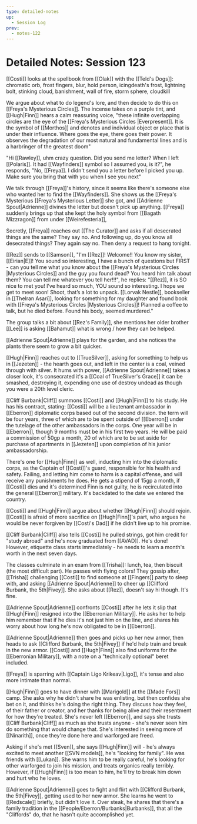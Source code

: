 ```yaml
---
type: detailed-notes
up:
  - Session Log
prev:
  - notes-122
---
```

# Detailed Notes: Session 123

[[Costi]] looks at the spellbook from [[Olak]] with the [[Teld's Dogs]]: chromatic orb, frost fingers, blur, hold person, icingdeath's frost, lightning bolt, stinking cloud, banishment, wall of fire, storm sphere, cloudkill

We argue about what to do legend's lore, and then decide to do this on [[Freya's Mysterious Circles]]. The incense takes on a purple tint, and [[Hugh|Finn]] hears a calm reassuring voice, "these infinite overlapping circles are the eye of the [[Freya's Mysterious Circles |Everpresent]]. It is the symbol of [[Morthos]] and denotes and individual object or place that is under their influence. Where goes the eye, there goes their power. It observes the degradation of our most natural and fundamental lines and is a harbringer of the greatest doom"

"Hi [[Rawley]], uhm crazy question. Did you send me letter? When I left [[Polaris]]. It had [[Wayfinders]] symbol so I assumed you, is it?", he responds, "No, [[Freya]]. I didn't send you a letter before I picked you up. Make sure you bring that with you when I see you next"

We talk through [[Freya]]'s history, since it seems like there's someone else who wanted her to find the [[Wayfinders]]. She shows us the [[Freya's Mysterious [[Freya's Mysterious Letter]] she got, and [[Adrienne Spout|Adrienne]] divines the letter but doesn't pick up anything. [[Freya]] suddenly brings up that she kept the holy symbol from [[Bagath Mizzragon]] from under [[Weirefesteria]], 

Secretly, [[Freya]] reaches out [[The Curator]] and asks if all desecrated things are the same? They say no. And following up, do you know all desecrated things? They again say no. Then deny a request to hang tonight. 

[[Rez]] sends to [[Samson]], "I'm [[Rez]]! Welcome!! You know my sister, [[Eirian|E]]! You sound so interesting, I have a bunch of questions but FIRST - can you tell me what you know about the [[Freya's Mysterious Circles |Mysterious Circles]] and the guy you found dead? You heard him talk about them? You can tell me whatever you tell her!!!", he  replies: "[[Rez]], it is SO nice to met you! I’ve heard so much, YOU sound so interesting. I hope we get to meet soon! Shoot, that’s a lot to unpack. [[Lorvak Nestle]], bookseller in [[Thelran Asari]], looking for something for my daughter and found book with [[Freya's Mysterious Circles |Mysterious Circles]]! Planned a coffee to talk, but he died before. Found his body, seemed murdered."

The group talks a bit about [[Rez's Family]], she mentions her older brother [[Lee]] is asking [[Bahamut]] what is wrong / how they can be helped. 

[[Adrienne Spout|Adrienne]] plays for the garden, and she notices the plants there seem to grow a bit quicker.

[[Hugh|Finn]] reaches out to [[TrueSilver]], asking for something to help us in [[Jezeten]] - the hearth goes out, and left in the center is a coal, veined through with silver. It hums with power, [[Adrienne Spout|Adrienne]] takes a closer look, it's consecrated it's a [[Coal of TrueSilver's Grace]] it can be smashed, destroying it, expending one use of destroy undead as though you were a 20th level cleric.

[[Cliff Burbank|Cliff]] summons [[Costi]] and [[Hugh|Finn]] to his study. He has his contract, stating: [[Costi]] will be a lieutenant ambassador in [[Eberron]] diplomatic corps based out of the second division. the term will be four years, three of which are to be spent outside of [[Eberron]] under the tutelage of the other ambassadors in the corps. One year will be in [[Eberron]], though 9 months must be in his first two years. He will be paid a commission of 50gp a month, 20 of which are to be set aside for purchase of apartments in [[Jezeten]] upon completion of his junior ambassadorship. 

There's one for [[Hugh|Finn]] as well, inducting him into the diplomatic corps, as the Captain of [[Costi]]'s guard, responsible for his health and safety. Failing, and letting him come to harm is a capital offense, and will receive any punishments he does. He gets a stipend of 15gp a month, if [[Costi]] dies and it's determined Finn is not guilty, he is recirculated into the general [[Eberron]] military. It's backdated to the date we entered the country.

[[Costi]] and [[Hugh|Finn]] argue about whether [[Hugh|Finn]] should rejoin. [[Costi]] is afraid of more sacrifice on [[Hugh|Finn]]'s part, who argues he would be never forgiven by [[Costi's Dad]] if he didn't live up to his promise. 

[[Cliff Burbank|Cliff]] also tells [[Costi]] he pulled strings, got him credit for "study abroad" and he's now graduated from [[AVAD]]. He's done! However, etiquette class starts immediately - he needs to learn a month's worth in the next seven days.

The classes culminate in an exam from [[Trisha]]: lunch, tea, then biscuit (the most difficult part). He passes with flying colors! They gossip after, [[Trisha]] challenging [[Costi]] to find someone at [[Fingers]] party to sleep with, and asking [[Adrienne Spout|Adrienne]] to cheer up [[Clifford Burbank, the 5th|Fivey]]. She asks about [[Rez]], doesn't say hi though. It's fine. 

[[Adrienne Spout|Adrienne]] confronts [[Costi]] after he lets it slip that [[Hugh|Finn]] resigned into the [[Eberronian Military]]. He asks her to help him remember that if he dies it's not just him on the line, and shares his worry about how long he's now obligated to be in [[Eberron]].

[[Adrienne Spout|Adrienne]] then goes and picks up her new armor, then heads to ask [[Clifford Burbank, the 5th|Fivey]] if he'd help train and break in the new armor. [[Costi]] and [[Hugh|Finn]] also find uniforms for the [[Eberronian Military]], with a note on a "technically optional" beret included.

[[Freya]] is sparring with [[Captain Ligo Krikeav|Ligo]], it's tense and also more intimate than normal.

[[Hugh|Finn]] goes to have dinner with [[Marigold]] at the [[Made Fors]] camp. She asks why he didn't share he was enlisting, but then confides she bet on it, and thinks he's doing the right thing. They discuss how they feel, of their father or creator, and her thanks for being alive and their resentment for how they're treated. She's never left [[Eberron]], and says she trusts [[Cliff Burbank|Cliff]] as much as she trusts anyone - she's never seen him do something that would change that. She's interested in seeing more of [[Ninarith]], once they're done here and warforged are freed. 

Asking if she's met [[Sven]], she says [[Hugh|Finn]] will - he's always excited to meet another [[SVN models]], he's "looking for family". He was friends with [[Lukan]]. She warns him to be really careful, he's looking for other warforged to join his mission, and treats organics really terribly. However, if [[Hugh|Finn]] is too mean to him, he'll try to break him down and hurt who he loves. 

[[Adrienne Spout|Adrienne]] goes to fight and flirt with [[Clifford Burbank, the 5th|Fivey]], getting used to her new armor. She learns he went to [[Redscale]] briefly, but didn't love it. Over steak, he shares that there's a family tradition in the [[People/Eberron/Burbanks|Burbanks]], that all the "Cliffords" do, that he hasn't quite accomplished yet. 